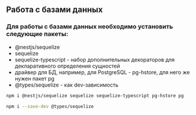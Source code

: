 ## Работа с базами данных

### Для работы с базами данных необходимо установить следующие пакеты:

- @nestjs/sequelize
- sequelize
- sequelize-typescript - набор дополнительных декораторов для декларативного определения сущностей
- драйвер для БД, например, для PostgreSQL - pg-hstore, для него же нужен пакет pg
- @types/sequelize - как dev-зависимость

```bash 
npm i @nestjs/sequelize sequelize sequelize-typescript pg-hstore pg
```
```bash
npm i --save-dev @types/sequelize
```